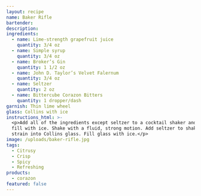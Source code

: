 ```yaml
---
layout: recipe
name: Baker Rifle
bartender:
description:
ingredients:
  - name: Lime-strength grapefruit juice
    quantity: 3/4 oz
  - name: Simple syrup
    quantity: 3/4 oz
  - name: Broker’s Gin
    quantity: 1 1/2 oz
  - name: John D. Taylor’s Velvet Falernum
    quantity: 3/4 oz
  - name: Seltzer
    quantity: 2 oz
  - name: Bittercube Corazon Bitters
    quantity: 1 dropper/dash
garnish: Thin lime wheel
glass: Collins with ice
instructions_html: >-
  <p>Add all of the ingredients except seltzer to a cocktail shaker and then
  fill with ice. Shake with a fluid, strong motion. Add seltzer to shaker and
  strain into Collins glass. Fill glass with ice.</p>
image: /uploads/baker-rifle.jpg
tags:
  - Citrusy
  - Crisp
  - Spicy
  - Refreshing
products:
  - corazon
featured: false
---
```



